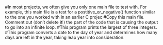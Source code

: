 #In most projects, we often give you only one main file to test with. For example, this main file is a test for a postitive_or_negative() function similar to the one you worked with in an earlier C projec
#Copy this main file. Comment out (don’t delete it!) the part of the code that is causing the output to go into an infinite loop.
#This program prints the largest of three integers.
#This program converts a date to the day of year and determines how many days are left in the year, taking leap year into consideration.
